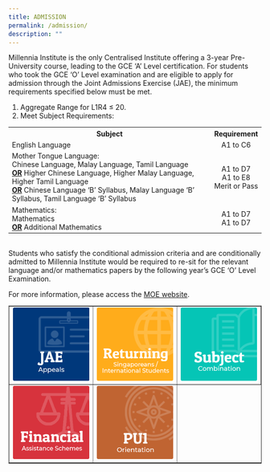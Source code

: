 ```yaml
---
title: ADMISSION
permalink: /admission/
description: ""
---
```

<p>Millennia Institute is the only Centralised Institute offering a 3-year Pre-University course, leading to the GCE &lsquo;A&rsquo; Level certification. For students who took the GCE &lsquo;O&rsquo; Level examination and are eligible to apply for admission through the Joint Admissions Exercise (JAE), the minimum requirements specified below must be met.</p>
<ol>
<li>Aggregate Range for L1R4 &le; 20.</li>
<li>Meet Subject Requirements:</li>
</ol>
<table>
<tbody>
<tr>
<th style="text-align: center;">Subject</th>
<th style="text-align: center;">Requirement</th>
</tr>
<tr>
<td>English Language</td>
<td style="text-align: center;">A1 to C6</td>
</tr>
<tr>
<td>
<div>Mother Tongue Language:</div>
<div>Chinese Language, Malay Language, Tamil Language</div>
<div><strong><u>OR</u></strong>&nbsp;Higher Chinese Language, Higher Malay Language, Higher Tamil Language</div>
<div><strong><u>OR</u></strong>&nbsp;Chinese Language &lsquo;B&rsquo; Syllabus, Malay Language &lsquo;B&rsquo; Syllabus, Tamil Language &lsquo;B&rsquo; Syllabus</div>
</td>
<td style="text-align: center;">
<div>A1 to D7</div>
<div>A1 to E8</div>
<div>Merit or Pass</div>
</td>
</tr>
<tr>
<td>
<div>Mathematics:</div>
<div>Mathematics</div>
<div><span style="text-decoration: underline;"><strong>OR</strong></span> Additional Mathematics</div>
</td>
<td style="text-align: center;">A1 to D7<br />A1 to D7</td>
</tr>
</tbody>
</table>
<p><br />Students who satisfy the conditional admission criteria and are conditionally admitted to Millennia Institute would be required to re-sit for the relevant language and/or mathematics papers by the following year&rsquo;s GCE &lsquo;O&rsquo; Level Examination.</p>
<p>For more information, please access the&nbsp;<a href="https://www.moe.gov.sg/post-secondary/admissions/jae/admission-criteria" target="_blank" rel="noopener">MOE website</a>.</p>
<table border="1">
<tbody>
<tr>
<td><a href="/admission/jae-appeals"><img src="/images/ad1.png"></a></td>
<td><a href="/admission/returning-singaporeans-international-students"><img src="/images/ad2.png"></a></td>
<td><a href="/admission/subject-combination"><img src="/images/ad3.png"></a></td>
</tr>
<tr>
<td><a href="/admission/financial-assistance-schemes"><img src="/images/ad4.png"></a></td>
<td><a href="/admission/pu1-orientation"><img src="/images/ad5.png"></a></td>
</tr>
</tbody>
</table>